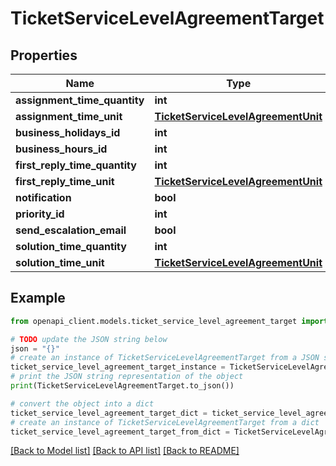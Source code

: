 # TicketServiceLevelAgreementTarget


## Properties

Name | Type | Description | Notes
------------ | ------------- | ------------- | -------------
**assignment_time_quantity** | **int** |  | [optional] 
**assignment_time_unit** | [**TicketServiceLevelAgreementUnit**](TicketServiceLevelAgreementUnit.md) |  | [optional] 
**business_holidays_id** | **int** |  | [optional] 
**business_hours_id** | **int** |  | [optional] 
**first_reply_time_quantity** | **int** |  | [optional] 
**first_reply_time_unit** | [**TicketServiceLevelAgreementUnit**](TicketServiceLevelAgreementUnit.md) |  | [optional] 
**notification** | **bool** |  | [optional] 
**priority_id** | **int** |  | [optional] 
**send_escalation_email** | **bool** |  | [optional] 
**solution_time_quantity** | **int** |  | [optional] 
**solution_time_unit** | [**TicketServiceLevelAgreementUnit**](TicketServiceLevelAgreementUnit.md) |  | [optional] 

## Example

```python
from openapi_client.models.ticket_service_level_agreement_target import TicketServiceLevelAgreementTarget

# TODO update the JSON string below
json = "{}"
# create an instance of TicketServiceLevelAgreementTarget from a JSON string
ticket_service_level_agreement_target_instance = TicketServiceLevelAgreementTarget.from_json(json)
# print the JSON string representation of the object
print(TicketServiceLevelAgreementTarget.to_json())

# convert the object into a dict
ticket_service_level_agreement_target_dict = ticket_service_level_agreement_target_instance.to_dict()
# create an instance of TicketServiceLevelAgreementTarget from a dict
ticket_service_level_agreement_target_from_dict = TicketServiceLevelAgreementTarget.from_dict(ticket_service_level_agreement_target_dict)
```
[[Back to Model list]](../README.md#documentation-for-models) [[Back to API list]](../README.md#documentation-for-api-endpoints) [[Back to README]](../README.md)


